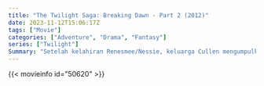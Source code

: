 ```yaml
---
title: "The Twilight Saga: Breaking Dawn - Part 2 (2012)"
date: 2023-11-12T15:06:17Z
tags: ["Movie"]
categories: ["Adventure", "Drama", "Fantasy"]
series: ["Twilight"]
Summary: "Setelah kelahiran Renesmee/Nessie, keluarga Cullen mengumpulkan klan vampir lain untuk melindungi anak tersebut dari tuduhan palsu yang menempatkan keluarga tersebut di depan Volturi."
---
```


<mux-player stream-type="on-demand"
src="https://kp3d-my.sharepoint.com/personal/ryoo_kp3d_onmicrosoft_com/_layouts/15/download.aspx?share=EY6ZJQJDO6ZNv9QIQ3lE76kB_LduXy2zHXMEqIGAbbWUSw" prefer-playback="mse" controls>

</mux-player>


{{< movieinfo id="50620" >}}

<script src="https://cdn.jsdelivr.net/npm/@mux/mux-player"></script>

 <script type="application/ld+json ">
{
"@context": "https://schema.org/",
"@type": "VideoObject",
"name": "The Twilight Saga: Breaking Dawn - Part 2 (2012)",
"contentUrl": "https://stream.mux.com/h1Cz00moegedr4kQgLVeE13FNHytI2pxTZX02KAt5G18A.m3u8",
"thumbnailUrl": "https://www.themoviedb.org/t/p/original/zgKHzOEdETBjO7FnBpLkdWMSIs0.jpg?width=314&fit_mode=preserve&time=25",
"uploadDate": "2023-11-12T15:06:17Z",
}

</script>

